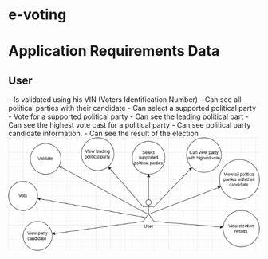 # e-voting
<h1>Application Requirements Data</h1>

<h2>User</h2>
- Is validated using his VIN (Voters Identification Number)
- Can see all political parties with their candidate
- Can select a supported political party 
- Vote for a supported political party
- Can see the leading political part
- Can see the highest vote cast for a political party
- Can see political party candidate information.
- Can see the result of the election

<img src="./image/user_requirement.png" width="691" alt="">